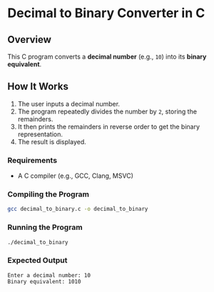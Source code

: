 # Decimal to Binary Converter in C

## Overview
This C program converts a **decimal number** (e.g., `10`) into its **binary equivalent**.

## How It Works
1. The user inputs a decimal number.
2. The program repeatedly divides the number by `2`, storing the remainders.
3. It then prints the remainders in reverse order to get the binary representation.
4. The result is displayed.

### Requirements
- A C compiler (e.g., GCC, Clang, MSVC)

### Compiling the Program
```sh
gcc decimal_to_binary.c -o decimal_to_binary
```

### Running the Program
```sh
./decimal_to_binary
```

### Expected Output
```
Enter a decimal number: 10
Binary equivalent: 1010
```


